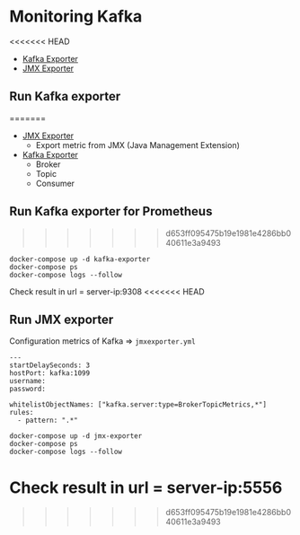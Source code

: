 # Monitoring Kafka
<<<<<<< HEAD
* [Kafka Exporter](https://github.com/danielqsj/kafka_exporter)
* [JMX Exporter](https://github.com/prometheus/jmx_exporter)

## Run Kafka exporter
=======
* [JMX Exporter](https://github.com/prometheus/jmx_exporter)
  * Export metric from JMX (Java Management Extension)
* [Kafka Exporter](https://github.com/danielqsj/kafka_exporter)
  * Broker
  * Topic
  * Consumer

## Run Kafka exporter for Prometheus
>>>>>>> d653ff095475b19e1981e4286bb040611e3a9493
```
docker-compose up -d kafka-exporter
docker-compose ps
docker-compose logs --follow
```

Check result in url = server-ip:9308
<<<<<<< HEAD

## Run JMX exporter

Configuration metrics of Kafka => `jmxexporter.yml`
```
---
startDelaySeconds: 3
hostPort: kafka:1099
username:
password:

whitelistObjectNames: ["kafka.server:type=BrokerTopicMetrics,*"]
rules:
  - pattern: ".*"
```

```
docker-compose up -d jmx-exporter
docker-compose ps
docker-compose logs --follow
```

Check result in url = server-ip:5556
=======
>>>>>>> d653ff095475b19e1981e4286bb040611e3a9493
